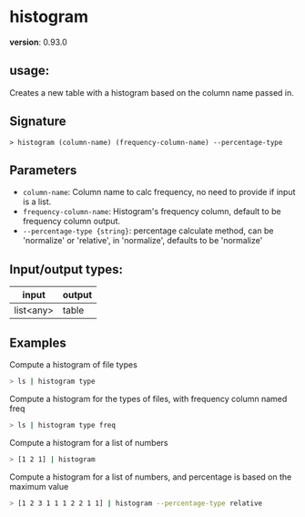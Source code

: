 # histogram

**version**: 0.93.0

## **usage**:

Creates a new table with a histogram based on the column name passed in.

## Signature

`> histogram (column-name) (frequency-column-name) --percentage-type`

## Parameters

- `column-name`: Column name to calc frequency, no need to provide if input is a list.
- `frequency-column-name`: Histogram's frequency column, default to be frequency column output.
- `--percentage-type {string}`: percentage calculate method, can be 'normalize' or 'relative', in 'normalize', defaults to be 'normalize'

## Input/output types:

| input       | output |
| ----------- | ------ |
| list\<any\> | table  |

## Examples

Compute a histogram of file types

```bash
> ls | histogram type
```

Compute a histogram for the types of files, with frequency column named freq

```bash
> ls | histogram type freq
```

Compute a histogram for a list of numbers

```bash
> [1 2 1] | histogram
```

Compute a histogram for a list of numbers, and percentage is based on the maximum value

```bash
> [1 2 3 1 1 1 2 2 1 1] | histogram --percentage-type relative
```
